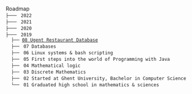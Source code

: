Roadmap\
`├─── ` `2022` \
`├─── ` `2021` \
`├─── ` `2020` \
`├─── ` `2019` \
`  ├── `[`08 Ugent Restaurant Database`](roadmap/2019/08%20Ugent%20Restaurant%20Database/README.md)\
`  ├── ` `07 Databases`\
`  ├── ` `06 Linux systems & bash scripting`\
`  ├── ` `05 First steps into the world of Programming with Java`\
`  ├── ` `04 Mathematical logic`\
`  ├── ` `03 Discrete Mathematics`\
`  ├── ` `02 Started at Ghent University, Bachelor in Computer Science`\
`  └── ` `01 Graduated high school in mathematics & sciences`
